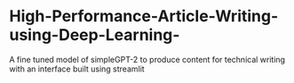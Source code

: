 # High-Performance-Article-Writing-using-Deep-Learning-
A fine tuned model of simpleGPT-2 to produce content for technical writing with an interface built using streamlit
